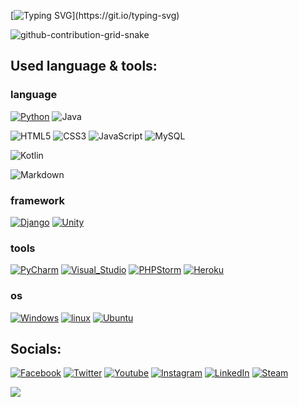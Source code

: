 [![Typing SVG](https://readme-typing-svg.demolab.com?font=Fira+Code&pause=1000&color=8080FF&width=720&lines=Hi%2C+I'm+ShowXD.++I+am+currently+studying+at+Feng-Chia+University.)](https://git.io/typing-svg)

![github-contribution-grid-snake](https://user-images.githubusercontent.com/89845641/218791674-c52db856-24d2-429f-8867-170c365730d1.svg)

## Used language & tools:
### language
[![Python](https://img.shields.io/badge/-Python-F9DC3E.svg?logo=python&style=flat)](https://www.python.org/)
![Java](https://img.shields.io/badge/Java-ED8B00?logo=openjdk&logoColor=white)

![HTML5](https://img.shields.io/badge/html5-%23E34F26.svg?logo=html5&logoColor=white)
![CSS3](https://img.shields.io/badge/css3-%231572B6.svg?logo=css3&logoColor=white)
![JavaScript](https://img.shields.io/badge/JavaScript-F7DF1E?logo=javascript&logoColor=black)
![MySQL](https://img.shields.io/badge/MySQL-00000F?logo=mysql&logoColor=white)

![Kotlin](https://img.shields.io/badge/Kotlin-0095D5?logo=kotlin&logoColor=white)

![Markdown](https://img.shields.io/badge/Markdown-000000?style=for-the-badge&logo=markdown&logoColor=white)

### framework
[![Django](https://img.shields.io/badge/-Django-092E20.svg?logo=django&style=flat)](https://www.djangoproject.com/)
[![Unity](https://img.shields.io/badge/Unity-100000?logo=unity&logoColor=white)](https://www.djangoproject.com/)

### tools
[![PyCharm](https://img.shields.io/badge/PyCharm-000000.svg?logo=PyCharm&logoColor=white)](https://www.jetbrains.com/pycharm/)
[![Visual_Studio](https://img.shields.io/badge/Visual_Studio-5C2D91?logo=visual%20studio&logoColor=white)](https://visualstudio.microsoft.com/)
[![PHPStorm](http://img.shields.io/badge/-PHPStorm-181717?logo=phpstorm&logoColor=white)](https://www.jetbrains.com/phpstorm/)
[![Heroku](https://img.shields.io/badge/Heroku-430098?logo=heroku&logoColor=white)](https://www.heroku.com/)

### os
[![Windows](https://img.shields.io/badge/Windows-0078D6?logo=windows&logoColor=white)]()
[![linux](https://img.shields.io/badge/Linux-FCC624?logo=linux&logoColor=black)]()
[![Ubuntu](https://img.shields.io/badge/Ubuntu-E95420?logo=ubuntu&logoColor=white)]()

## Socials:
[![Facebook](https://img.shields.io/badge/Facebook-1877F2?logo=facebook&logoColor=white)](https://www.facebook.com/showxddd/)
[![Twitter](https://img.shields.io/badge/Twitter-1DA1F2?logo=twitter&logoColor=white)](https://twitter.com/gcobs164181)
[![Youtube](https://img.shields.io/badge/YouTube-FF0000?logo=youtube&logoColor=white)](https://www.youtube.com/channel/UCnZudebIXYNS8LsZ4WkwxUw)
[![Instagram](https://img.shields.io/badge/-Instagram-090909?logo=instagram&logoColor=B4068E)](https://www.instagram.com/ju_i_show)
[![LinkedIn](https://img.shields.io/badge/-LinkedIn-090909?logo=linkedin&logoColor=007BB6)](www.linkedin.com/in/薛佾展-0a410a19b)
[![Steam](https://img.shields.io/badge/steam-%23000000.svg?logo=steam&logoColor=white)](https://steamcommunity.com/profiles/76561198160888281/)


![](https://github-profile-summary-cards.vercel.app/api/cards/stats?username=dxp10&theme=github_dark) 
